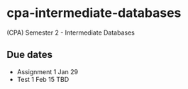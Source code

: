# cpa-intermediate-databases
(CPA) Semester 2 - Intermediate Databases

## Due dates
- Assignment 1 Jan 29
- Test 1 Feb 15
TBD
